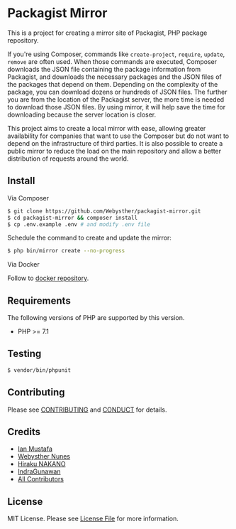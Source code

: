 # Packagist Mirror

This is a project for creating a mirror site of Packagist, PHP package repository.

If you're using Composer, commands like `create-project`, `require`, `update`, 
`remove` are often used. When those commands are executed, Composer downloads 
the JSON file containing the package information from Packagist, and downloads 
the necessary packages and the JSON files of the packages that depend on them. 
Depending on the complexity of the package, you can download dozens or hundreds 
of JSON files. The further you are from the location of the Packagist server, 
the more time is needed to download those JSON files. By using mirror, it will 
help save the time for downloading because the server location is closer.

This project aims to create a local mirror with ease, allowing greater 
availability for companies that want to use the Composer but do not want to 
depend on the infrastructure of third parties. It is also possible to create 
a public mirror to reduce the load on the main repository and allow a better 
distribution of requests around the world.

## Install

Via Composer

``` bash
$ git clone https://github.com/Webysther/packagist-mirror.git
$ cd packagist-mirror && composer install
$ cp .env.example .env # and modify .env file
```

Schedule the command to create and update the mirror:

```bash
$ php bin/mirror create --no-progress
```

Via Docker

Follow to [docker repository](https://github.com/Webysther/packagist-mirror-docker).

## Requirements

The following versions of PHP are supported by this version.

* PHP >= 7.1

## Testing

``` bash
$ vendor/bin/phpunit
```

## Contributing

Please see [CONTRIBUTING](CONTRIBUTING.md) and [CONDUCT](CONDUCT.md) for details.

## Credits

- [Ian Mustafa](https://github.com/ianmustafa)
- [Webysther Nunes](https://github.com/Webysther)
- [Hiraku NAKANO](https://github.com/hirak)
- [IndraGunawan](https://github.com/IndraGunawan)
- [All Contributors](https://github.com/Webysther/packagist-mirror/contributors)

## License

MIT License. Please see [License File](LICENSE) for more information.

